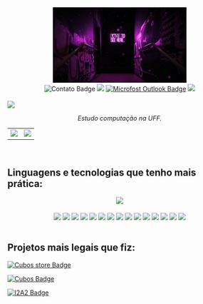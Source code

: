 <div id="header" align="center">
  <img src="capagithub.gif" width="300"/>
</div>

<div id="badges" align="center">
  <img src="https://img.shields.io/badge/contato-%23311040?style=for-the-badge" alt="Contato Badge"/>
<a href="https://www.linkedin.com/in/paularml/"><img src="https://img.shields.io/badge/Linkedin-%23311040?style=for-the-badge&logo=linkedin&logoColor=white" target="_blank"></a> <a href="mailto:paula.rml@hotmail.com" target="_blank"><img src="https://img.shields.io/badge/outlook-%23311040?style=for-the-badge&logo=microsoft%20outlook&logoColor=white" alt="Microfost Outlook Badge"/></a> <a href="https://paularml.me/" target="_blank"><img src="https://img.shields.io/badge/curriculo-%23311040?style=for-the-badge&logo=microsoft%20edge&logoColor=white"/></a> 
</div>
<br>
<img src="https://readme-typing-svg.herokuapp.com?color=%23EF4BF2&size=250&duration=3000&center=true&width=5000&height=500&lines=Oie+pessoas!;Me+chamo+Paula+(:" align="center" />

*<div align="center">Estudo computação na UFF.</div>* 


<table cellspacing="0">
  <tr>
    <td>
      <img src="https://github-readme-streak-stats.herokuapp.com/?user=paularml&theme=midnight-purple" style="width: 100%;"/> 
    </td>
    <td>
      <img src="https://github-readme-stats.vercel.app/api/top-langs/?username=paularml&layout=compact&theme=midnight-purple" style="width: 120%;"/>
    </td>
  </tr>
</table>

<br>

Linguagens e tecnologias que tenho mais prática:
--
<div align="center"><img src ="http://github-profile-summary-cards.vercel.app/api/cards/repos-per-language?username=paularml&theme=midnight_purple" width="500"> </div>
<br>
<div align="center">
<img src= "https://img.shields.io/badge/Python-3776AB.svg?style=for-the-badge&logo=Python&logoColor=white"> <img src= "https://img.shields.io/badge/JavaScript-311040.svg?style=for-the-badge&logo=JavaScript&logoColor=white"> <img src= "https://img.shields.io/badge/Node.js-311040.svg?style=for-the-badge&logo=nodedotjs&logoColor=white"> <img src= "https://img.shields.io/badge/Express-000000.svg?style=for-the-badge&logo=Express&logoColor=white"> <img src=https://img.shields.io/badge/npm-CB3837.svg?style=for-the-badge&logo=npm&logoColor=white"> <img src=https://img.shields.io/badge/JSON-000000.svg?style=for-the-badge&logo=JSON&logoColor=white"> <img src=https://img.shields.io/badge/JSON%20Web%20Tokens-000000.svg?style=for-the-badge&logo=JSON-Web-Tokens&logoColor=white"> <img src=https://img.shields.io/badge/PostgreSQL-4169E1.svg?style=for-the-badge&logo=PostgreSQL&logoColor=white"> <img src=https://img.shields.io/badge/Prisma-2D3748.svg?style=for-the-badge&logo=Prisma&logoColor=white"> <img src=https://img.shields.io/badge/Insomnia-4000BF.svg?style=for-the-badge&logo=Insomnia&logoColor=white"> <img src= "https://img.shields.io/badge/Git-F05032.svg?style=for-the-badge&logo=Git&logoColor=white"> <img src= "https://img.shields.io/badge/HTML5-E34F26.svg?style=for-the-badge&logo=HTML5&logoColor=white"> <img src= "https://img.shields.io/badge/CSS3-1572B6.svg?style=for-the-badge&logo=CSS3&logoColor=white"> <img src= "https://img.shields.io/badge/Amazon%20AWS-232F3E.svg?style=for-the-badge&logo=Amazon-AWS&logoColor=white">  <img src= "https://img.shields.io/badge/Visual%20Studio%20Code-007ACC.svg?style=for-the-badge&logo=Visual-Studio-Code&logoColor=white">

</div>

<br>

Projetos mais legais que fiz:
--

<a href="https://github.com/marislaradev/Desafio-M05" target="_blank"> <img src="https://img.shields.io/badge/Cubos_Store_API-Github-%23EF4BF2?style=for-the-badge&logo=github&logoColor=white&labelColor=%23311040" alt="Cubos store Badge"/> </a>


<a href="https://github.com/paularml/desafio3-cubos" target="_blank"> <img src="https://img.shields.io/badge/Projeto%20Dindin%20API-Github-%23EF4BF2?style=for-the-badge&logo=github&logoColor=white&labelColor=%23311040" alt="Cubos Badge"/> </a>


<a href="https://github.com/paularml/desafio1-i2a2" target="_blank"> <img src="https://img.shields.io/badge/Site%20de%20Vendas%20I2A2-Github-%23EF4BF2?style=for-the-badge&logo=github&logoColor=white&labelColor=%23311040" alt="I2A2 Badge"/> </a>

<br>
